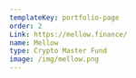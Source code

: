 ```yaml
---
templateKey: portfolio-page
order: 2
Link: https://mellow.finance/
name: Mellow
type: Crypto Master Fund
image: /img/mellow.png
---
```

